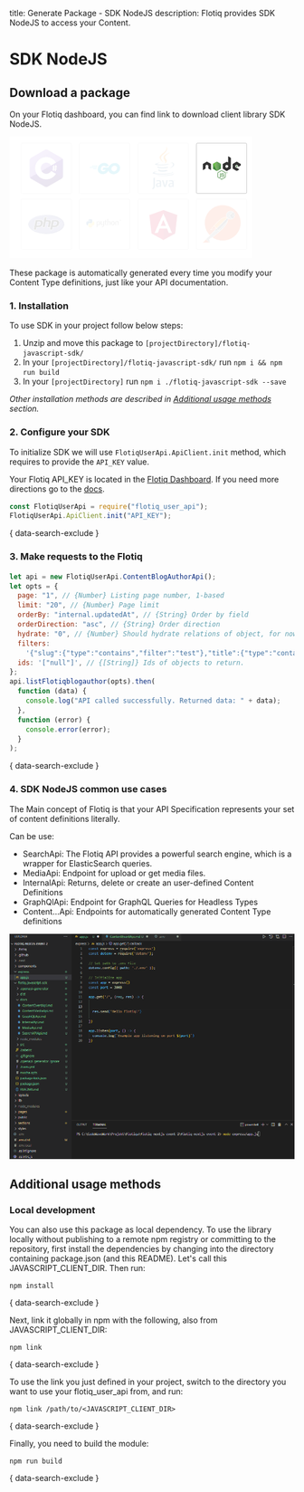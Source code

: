 title: Generate Package - SDK NodeJS
description: Flotiq provides SDK NodeJS to access your Content.

# SDK NodeJS

## Download a package

On your Flotiq dashboard, you can find link to download client library SDK NodeJS.

![Available frameworks and languages](../images/frameworkslogos-nodejs.png)

These package is automatically generated every time you modify your Content Type definitions, just like your API documentation.

### 1. Installation

To use SDK in your project follow below steps:

1. Unzip and move this package to `[projectDirectory]/flotiq-javascript-sdk/`
2. In your `[projectDirectory]/flotiq-javascript-sdk/` run `npm i && npm run build`
3. In your `[projectDirectory]` run `npm i ./flotiq-javascript-sdk --save`

_Other installation methods are described in [Additional usage methods](#additional-usage-methods) section._

### 2. Configure your SDK

To initialize SDK we will use `FlotiqUserApi.ApiClient.init` method, which requires to provide the `API_KEY` value.

Your Flotiq API_KEY is located in the [Flotiq Dashboard](https://editor.flotiq.com).
If you need more directions go to the [docs](https://flotiq.com/docs/API/).

```javascript
const FlotiqUserApi = require("flotiq_user_api");
FlotiqUserApi.ApiClient.init("API_KEY");
```
{ data-search-exclude }

### 3. Make requests to the Flotiq

```javascript
let api = new FlotiqUserApi.ContentBlogAuthorApi();
let opts = {
  page: "1", // {Number} Listing page number, 1-based
  limit: "20", // {Number} Page limit
  orderBy: "internal.updatedAt", // {String} Order by field
  orderDirection: "asc", // {String} Order direction
  hydrate: "0", // {Number} Should hydrate relations of object, for now only two levels of hydration are possible
  filters:
    '{"slug":{"type":"contains","filter":"test"},"title":{"type":"contains","filter":"test"}}', // {String} List filters
  ids: '["null"]', // {[String]} Ids of objects to return.
};
api.listFlotiqblogauthor(opts).then(
  function (data) {
    console.log("API called successfully. Returned data: " + data);
  },
  function (error) {
    console.error(error);
  }
);
```
{ data-search-exclude }

### 4. SDK NodeJS common use cases

The Main concept of Flotiq is that your API Specification represents your set of content definitions literally.

Can be use:

- SearchApi: The Flotiq API provides a powerful search engine, which is a wrapper for ElasticSearch queries.
- MediaApi: Endpoint for upload or get media files.
- InternalApi: Returns, delete or create an user-defined Content Definitions
- GraphQlApi: Endpoint for GraphQL Queries for Headless Types
- Content...Api: Endpoints for automatically generated Content Type definitions

![](../images/sdk-nodejs.gif)

## Additional usage methods

### Local development

You can also use this package as local dependency.
To use the library locally without publishing to a remote npm registry or committing to the repository, first install the dependencies
by changing into the directory containing package.json (and this README). Let's call this JAVASCRIPT_CLIENT_DIR. Then run:

```shell
npm install
```
{ data-search-exclude }

Next, link it globally in npm with the following, also from JAVASCRIPT_CLIENT_DIR:

```shell
npm link
```
{ data-search-exclude }

To use the link you just defined in your project, switch to the directory you want to use your flotiq_user_api from, and run:

```shell
npm link /path/to/<JAVASCRIPT_CLIENT_DIR>
```
{ data-search-exclude }

Finally, you need to build the module:

```
npm run build
```
{ data-search-exclude }